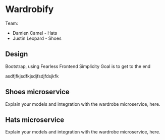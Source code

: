 # Wardrobify

Team:

* Damien Camel - Hats
* Justin Leopard - Shoes

## Design
Bootstrap, using Fearless Frontend Simplicity
Goal is to get to the end

asdfjfkjsdfkjsdjfsdjfdsjkfk

## Shoes microservice

Explain your models and integration with the wardrobe
microservice, here.

## Hats microservice

Explain your models and integration with the wardrobe
microservice, here.
